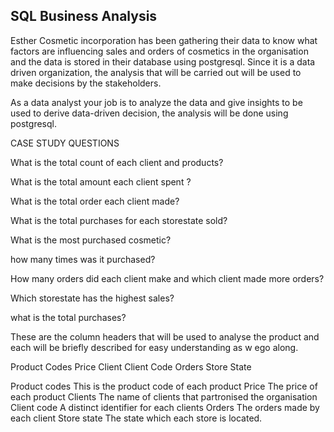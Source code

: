 ## SQL Business Analysis

Esther Cosmetic incorporation has been gathering their data  to know what factors are influencing sales and orders of cosmetics  in the organisation and the data is stored in their database using  postgresql. Since it is a data driven organization, the analysis that will be carried out  will be used to make decisions by the stakeholders.

As a data analyst your job is to analyze the data and give insights to be used to derive  data-driven  decision,  the analysis will be done using postgresql. 

CASE STUDY QUESTIONS

What is the total count of each client and products?

What is the total amount each  client spent ?

What is the total order each client  made?

What is the total purchases for each storestate sold?

What is the most purchased cosmetic? 

how many times was it purchased?

How many orders did each client make and which client  made  more orders?

Which storestate has the highest sales?

what is the total purchases?

These are the column headers that will be used to analyse the product and each will be briefly described for easy understanding as w ego along.

Product Codes
Price
Client
Client Code
Orders
Store State

Product codes
 This is the product code of each product
Price
The price of each product
Clients
The name of clients that partronised the organisation
Client code
A distinct identifier for each clients
Orders
 The orders made by each client
Store state
 The state which each store is located.

